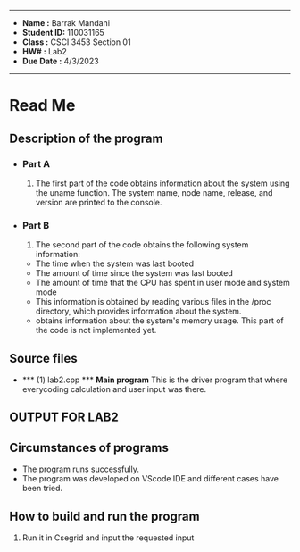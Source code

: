 *******************************************************
*  **Name      :**  Barrak Mandani     
*  **Student ID:**  110031165
*  **Class     :**  CSCI 3453 Section 01          
*  **HW#       :**  Lab2          
*  **Due Date  :**  4/3/2023
*******************************************************
   
# Read Me  



##  Description of the program

* ### Part A   ### 
  1.  The first part of the code obtains information about the system using the uname function. The system name, node name, release, and version are printed to the console.

* ### Part B   ###
  1. The second part of the code obtains the following system information:

	*	The time when the system was last booted
	*	The amount of time since the system was last booted
	*	The amount of time that the CPU has spent in user mode and system mode
	*	This information is obtained by reading various files in the /proc directory, which provides information about the system.
	* obtains information about the system's memory usage. This part of the code is not implemented yet.


##  Source files


  * *** (1) lab2.cpp ***
   **Main program** This is the driver program that where everycoding calculation and user input was there.


## OUTPUT FOR LAB2 ##




##  Circumstances of programs

   * The program runs successfully.  
   * The program was developed on VScode IDE and different cases have been tried.
          

##  How to build and run the program

1. Run it in Csegrid and input the requested input
